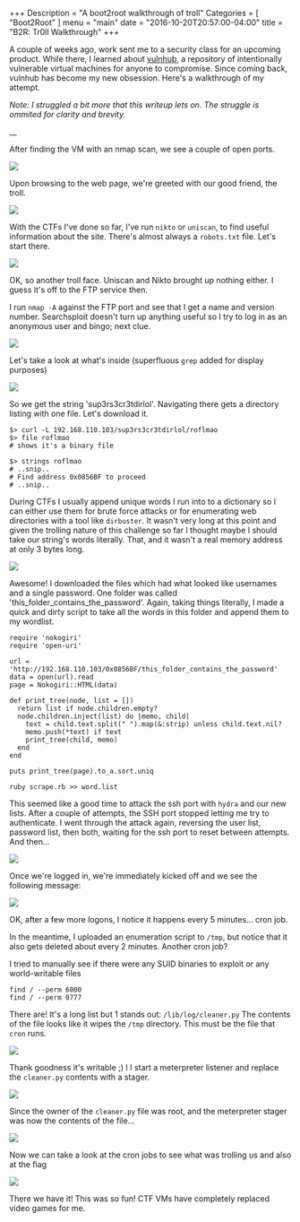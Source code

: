+++
Description = "A boot2root walkthrough of troll"
Categories = [ "Boot2Root" ]
menu = "main"
date = "2016-10-20T20:57:00-04:00"
title = "B2R: Tr0ll Walkthrough"
+++

A couple of weeks ago, work sent me to a security class for an upcoming product. While there, I learned about
[vulnhub](https://vulnhub.com), a repository of intentionally vulnerable virtual machines for anyone to
compromise. Since coming back, vulnhub has become my new obsession. Here's a walkthrough of my attempt.

_Note: I struggled a bit more that this writeup lets on. The struggle is ommited for clarity and brevity._

__

After finding the VM with an nmap scan, we see a couple of open ports.

![](images/Screenshot2016-10-2100:03:55.png)

Upon browsing to the web page, we're greeted with our good friend, the troll.

![](images/Screenshot2016-10-2111:10:57.png)


With the CTFs I've done so far, I've run `nikto` or `uniscan`, to find useful information about the site.
There's almost always a `robots.txt` file. Let's start there.

![](images/Screenshot2016-10-2111:15:06.png)

OK, so another troll face. Uniscan and Nikto brought up nothing either. I guess it's off to the FTP service
then.

I run `nmap -A` against the FTP port and see that I get a name and version number. Searchsploit doesn't turn
up anything useful so I try to log in as an anonymous user and bingo; next clue. 

![](images/Screenshot2016-10-2111:20:43.png)

Let's take a look at what's inside (superfluous `grep` added for display purposes)

![](images/Screenshot2016-10-2111:44:15.png)

So we get the string 'sup3rs3cr3tdirlol'. Navigating there gets a directory listing with one file. Let's
download it.

~~~bash.prettyprint
$> curl -L 192.168.110.103/sup3rs3cr3tdirlol/roflmao
$> file roflmao
# shows it's a binary file

$> strings roflmao
# ..snip..
# Find address 0x0856BF to proceed
# ..snip..
~~~

During CTFs I usually append unique words I run into to a dictionary so I can either use them for brute force
attacks or for enumerating web directories with a tool like `dirbuster`. It wasn't very long at this point
and given the trolling nature of this challenge so far I thought maybe I should take our string's words
literally. That, and it wasn't a real memory address at only 3 bytes long.

![](images/Screenshot2016-10-2112:04:00.png)

Awesome! I downloaded the files which had what looked like usernames and a single password. One folder was
called 'this_folder_contains_the_password'. Again, taking things literally, I made a quick and dirty script
to take all the words in this folder and append them to my wordlist.

~~~ruby.prettyprint
require 'nokogiri'
require 'open-uri'

url = 'http://192.168.110.103/0x0856BF/this_folder_contains_the_password'
data = open(url).read
page = Nokogiri::HTML(data)

def print_tree(node, list = [])
  return list if node.children.empty?
  node.children.inject(list) do |memo, child|
    text = child.text.split(" ").map(&:strip) unless child.text.nil?
    memo.push(*text) if text
    print_tree(child, memo)
  end
end

puts print_tree(page).to_a.sort.uniq
~~~

~~~bash.prettyprint
ruby scrape.rb >> word.list
~~~

This seemed like a good time to attack the ssh port with `hydra` and our new lists. After a couple of
attempts, the SSH port stopped letting me try to authenticate. I went through the attack again, reversing the
user list, password list, then both, waiting for the ssh port to reset between attempts. And then...

![](images/Screenshot2016-10-2113:45:29.png)

Once we're logged in, we're immediately kicked off and we see the following message:

![](images/Screenshot2016-10-2113:50:33.png)

OK, after a few more logons, I notice it happens every 5 minutes... cron job.

In the meantime, I uploaded an enumeration script to `/tmp`, but notice that it also gets deleted about every
2 minutes. Another cron job?

I tried to manually see if there were any SUID binaries to exploit or any world-writable files

~~~bash.prettyprint
find / --perm 6000
find / --perm 0777
~~~

There are! It's a long list but 1 stands out: `/lib/log/cleaner.py` The contents of the file looks
like it wipes the `/tmp` directory. This must be the file that `cron` runs. 

![](images/Screenshot2016-10-2113:54:51.png)

Thank goodness it's writable ;) I I start a meterpreter listener and replace the `cleaner.py` contents with a
stager.

![](images/Screenshot2016-10-2114:03:47.png)

Since the owner of the `cleaner.py` file was root, and the meterpreter stager was now the contents of the
file...

![](images/Screenshot2016-10-2114:04:41.png)

Now we can take a look at the cron jobs to see what was trolling us and also at the flag

![](images/Screenshot2016-10-2114:11:12.png)

There we have it! This was so fun! CTF VMs have completely replaced video games for me.


